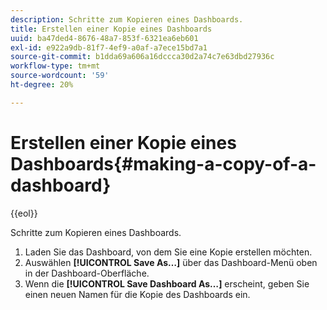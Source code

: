 ```yaml
---
description: Schritte zum Kopieren eines Dashboards.
title: Erstellen einer Kopie eines Dashboards
uuid: ba47ded4-8676-48a7-853f-6321ea6eb601
exl-id: e922a9db-81f7-4ef9-a0af-a7ece15bd7a1
source-git-commit: b1dda69a606a16dccca30d2a74c7e63dbd27936c
workflow-type: tm+mt
source-wordcount: '59'
ht-degree: 20%

---
```


# Erstellen einer Kopie eines Dashboards{#making-a-copy-of-a-dashboard}

{{eol}}

Schritte zum Kopieren eines Dashboards.

1. Laden Sie das Dashboard, von dem Sie eine Kopie erstellen möchten.
1. Auswählen **[!UICONTROL Save As…]** über das Dashboard-Menü oben in der Dashboard-Oberfläche.
1. Wenn die **[!UICONTROL Save Dashboard As…]** erscheint, geben Sie einen neuen Namen für die Kopie des Dashboards ein.
